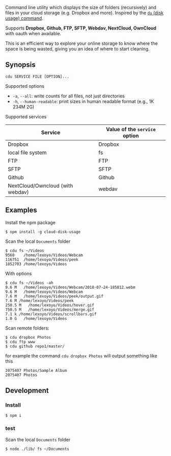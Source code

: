 Command line utility which displays the size of folders (recursively) and files in your cloud storage (e.g. Dropbox and more). Inspired by the [`du` (disk usage) command](http://www.linuxcommand.org/lc3_man_pages/du1.html).

Supports **Dropbox, Github, FTP, SFTP, Webdav, NextCloud, OwnCloud** with oauth when available.

This is an efficient way to explore your online storage to know where the space is being wasted, giving you an idea of where to start cleaning.

## Synopsis

`cdu SERVICE FILE [OPTION]...`

Supported options

* `-a`, `--all`: write counts for all files, not just directories
* `-h`, `--human-readable`: print sizes in human readable format (e.g., 1K 234M 2G)

Supported services

| Service | Value of the `service` option |
| ------- | ------- |
| Dropbox | Dropbox |
| local file system | fs |
| FTP | FTP |
| SFTP | SFTP |
| Github | Github |
| NextCloud/Owncloud (with webdav) | webdav |

## Examples

Install the npm package

```
$ npm install -g cloud-disk-usage
```

Scan the local `Documents` folder

```
$ cdu fs ~/Videos
9568    /home/lexoyo/Videos/Webcam
116751  /home/lexoyo/Videos/peek
1852703 /home/lexoyo/Videos
```

With options

```
$ cdu fs ~/Videos -ah
9.6 M   /home/lexoyo/Videos/Webcam/2018-07-24-185812.webm
9.6 M   /home/lexoyo/Videos/Webcam
7.6 M   /home/lexoyo/Videos/peek/output.gif
7.6 M /home/lexoyo/Videos/peek
250.5 M   /home/lexoyo/Videos/hover.gif
750.5 M   /home/lexoyo/Videos/merge.gif
7.1 k /home/lexoyo/Videos/scrollbars.gif
1.0 G   /home/lexoyo/Videos
```

Scan remote folders:

```
$ cdu dropbox Photos
$ cdu ftp www
$ cdu github repo1/master/
```

for example the command `cdu dropbox Photos` will output something like this

```
2075407 Photos/Sample Album
2075407 Photos
```

## Development

### Install

```
$ npm i
```

### test

Scan the local `Documents` folder

```
$ node ./lib/ fs ~/Documents
```
